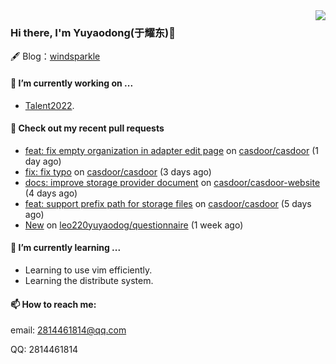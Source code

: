 <img align="right" src="https://github-readme-stats.vercel.app/api?username=leo220yuyaodog&show_icons=true&icon_color=805AD5&text_color=718096&bg_color=ffffff&hide_title=true" />

### Hi there, I'm Yuyaodong(于耀东)👋
🖋 Blog：[windsparkle](https://blog.windsparkle.top)
#### 🔭 I’m currently working on ...
- [Talent2022](https://github.com/casbin/Talent2022).

#### 🔨 Check out my recent pull requests

- [feat: fix empty organization in adapter edit page](https://github.com/casdoor/casdoor/pull/1274) on [casdoor/casdoor](https://github.com/casdoor/casdoor) (1 day ago)
- [fix: fix typo](https://github.com/casdoor/casdoor/pull/1264) on [casdoor/casdoor](https://github.com/casdoor/casdoor) (3 days ago)
- [docs: improve storage provider document](https://github.com/casdoor/casdoor-website/pull/386) on [casdoor/casdoor-website](https://github.com/casdoor/casdoor-website) (4 days ago)
- [feat: support prefix path for storage files](https://github.com/casdoor/casdoor/pull/1258) on [casdoor/casdoor](https://github.com/casdoor/casdoor) (5 days ago)
- [New](https://github.com/leo220yuyaodog/questionnaire/pull/19) on [leo220yuyaodog/questionnaire](https://github.com/leo220yuyaodog/questionnaire) (1 week ago)

#### 🌱 I’m currently learning ...
- Learning to use vim efficiently.
- Learning the distribute system.

#### 📫 How to reach me:
email: 2814461814@qq.com

QQ: 2814461814
